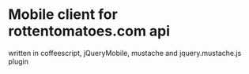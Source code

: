 Mobile client for rottentomatoes.com api
========================================

written in coffeescript, jQueryMobile, mustache and jquery.mustache.js plugin
